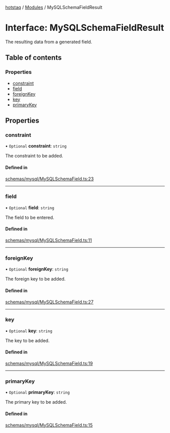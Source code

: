 [hotstaq](../README.md) / [Modules](../modules.md) / MySQLSchemaFieldResult

# Interface: MySQLSchemaFieldResult

The resulting data from a generated field.

## Table of contents

### Properties

- [constraint](MySQLSchemaFieldResult.md#constraint)
- [field](MySQLSchemaFieldResult.md#field)
- [foreignKey](MySQLSchemaFieldResult.md#foreignkey)
- [key](MySQLSchemaFieldResult.md#key)
- [primaryKey](MySQLSchemaFieldResult.md#primarykey)

## Properties

### constraint

• `Optional` **constraint**: `string`

The constraint to be added.

#### Defined in

[schemas/mysql/MySQLSchemaField.ts:23](https://github.com/OurFreeLight/HotStaq/blob/1bc3620/src/schemas/mysql/MySQLSchemaField.ts#L23)

___

### field

• `Optional` **field**: `string`

The field to be entered.

#### Defined in

[schemas/mysql/MySQLSchemaField.ts:11](https://github.com/OurFreeLight/HotStaq/blob/1bc3620/src/schemas/mysql/MySQLSchemaField.ts#L11)

___

### foreignKey

• `Optional` **foreignKey**: `string`

The foreign key to be added.

#### Defined in

[schemas/mysql/MySQLSchemaField.ts:27](https://github.com/OurFreeLight/HotStaq/blob/1bc3620/src/schemas/mysql/MySQLSchemaField.ts#L27)

___

### key

• `Optional` **key**: `string`

The key to be added.

#### Defined in

[schemas/mysql/MySQLSchemaField.ts:19](https://github.com/OurFreeLight/HotStaq/blob/1bc3620/src/schemas/mysql/MySQLSchemaField.ts#L19)

___

### primaryKey

• `Optional` **primaryKey**: `string`

The primary key to be added.

#### Defined in

[schemas/mysql/MySQLSchemaField.ts:15](https://github.com/OurFreeLight/HotStaq/blob/1bc3620/src/schemas/mysql/MySQLSchemaField.ts#L15)
